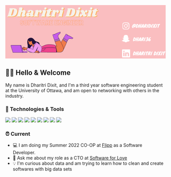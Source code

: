 ![Header](/assets/introHeader.png "Header")




## 🤝🏼 Hello & Welcome 
My name is Dharitri Dixit, and I'm a third year software engineering student at the University of Ottawa, and am open to networking with others in the industry.




### 🔧 Technologies & Tools
![](https://img.shields.io/badge/OS-Windows-informational?style=flat&logo=linux&logoColor=white&color=2bbc8a)
![](https://img.shields.io/badge/Editor-Visual_Studio_Code-informational?style=flat&logo=intellij-idea&logoColor=white&color=2bbc8a)
![](https://img.shields.io/badge/Code-Python-informational?style=flat&logo=python&logoColor=white&color=2bbc8a)
![](https://img.shields.io/badge/Code-JavaScript-informational?style=flat&logo=javascript&logoColor=white&color=2bbc8a)
![](https://img.shields.io/badge/Code-Java-informational?style=flat&logo=javascript&logoColor=white&color=2bbc8a)
![](https://img.shields.io/badge/Code-C#-informational?style=flat&logo=go&logoColor=white&color=2bbc8a)
![](https://img.shields.io/badge/Code-React-informational?style=flat&logo=javascript&logoColor=white&color=2bbc8a)
![](https://img.shields.io/badge/Code-HTML-informational?style=flat&logo=javascript&logoColor=white&color=2bbc8a)
![](https://img.shields.io/badge/Code-CSS-informational?style=flat&logo=go&logoColor=white&color=2bbc8a)





### ⏰ Current 
- 💻 I am doing my Summer 2022 CO-OP at [Flipp](https://flipp.com/home) as a Software Developer. 
- 💬 Ask me about my role as a CTO at [Software for Love](https://www.softwareforlove.com/)
- 💡 I'm curious about data and am trying to learn how to clean and create softwares with big data sets 
